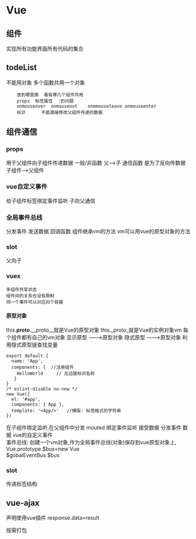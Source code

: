 # Vue
## 组件
实现所有功能界面所有代码的集合

## todeList
不能用对象 多个函数共用一个对象
```
    放到哪里面  看有哪几个组件共用  
    props  标签属性  :的问题
    onmouseover  onmouseout    onmmouseleave onmouseenter
    标识      不能直接修改父组件传递的数据   
```
## 组件通信
### props
用于父组件向子组件传递数据
一般/非函数  父-->子
通信函数  是为了反向传数据  子组件-->父组件
### vue自定义事件
给子组件标签绑定事件监听
子向父通信
### 全局事件总线
   分发事件 发送数据  回调函数     组件继承vm的方法   vm可以用vue的原型对象的方法
### slot 
父向子
### vuex
    多组件共享状态
    组件间的关系也没有限制  
    同一个事件可以对应对个容器 
#### 原型对象
this.__proto__.__proto__就是Vue的原型对象
this._proto_就是Vue的实例对象vm
每个组件都有自己的vm对象
显示原型 --->原型对象 
隐式原型 --->原型对象
利用隐式原型链查找变量
````
export default {
  name: 'App',
  components: {  //注册组件
    HelloWorld     // 左边是标识名称
   }
}
/* eslint-disable no-new */
new Vue({
  el: '#app',
  components: { App },
  template: '<App/>'   //模版: 标签格式的字符串
})
````
在子组件绑定监听,在父组件中分发
mouted  绑定事件监听  接受数据
       分发事件  数据
vue的自定义事件       
事件总线: 
创建一个vm对象,作为全局事件总线(对象)保存到vue原型对象上,
Vue.prototype.$bus=new Vue      
$gobalEventBus    $bus
### slot
传递标签结构

## vue-ajax
  声明使用vue插件
   response.data=result  

   按需打包